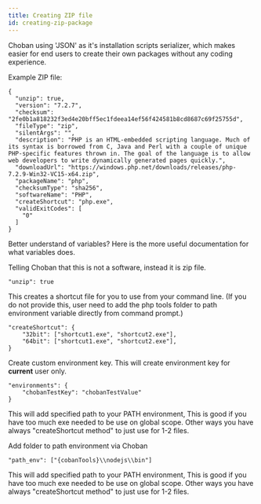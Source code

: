 ```yaml
---
title: Creating ZIP file
id: creating-zip-package
---
```


Choban using 'JSON' as it's installation scripts serializer, which makes easier for end users to create their own packages without any coding experience.

Example ZIP file:
```
{
  "unzip": true,
  "version": "7.2.7",
  "checksum": "2fe0b1a818232f3ed4e20bff5ec1fdeea14ef56f424581b8cd8687c69f25755d",
  "fileType": "zip",
  "silentArgs": "",
  "description": "PHP is an HTML-embedded scripting language. Much of its syntax is borrowed from C, Java and Perl with a couple of unique PHP-specific features thrown in. The goal of the language is to allow web developers to write dynamically generated pages quickly.",
  "downloadUrl": "https://windows.php.net/downloads/releases/php-7.2.9-Win32-VC15-x64.zip",
  "packageName": "php",
  "checksumType": "sha256",
  "softwareName": "PHP",
  "createShortcut": "php.exe",
  "validExitCodes": [
    "0"
  ]
}
```

Better understand of variables? Here is the more useful documentation for what variables does.

Telling Choban that this is not a software, instead it is zip file.
```
"unzip": true
```


This creates a shortcut file for you to use from your command line. (If you do not provide this, user need to add the php tools folder to path environment variable directly from command prompt.)
```
"createShortcut": {
    "32bit": ["shortcut1.exe", "shortcut2.exe"],
    "64bit": ["shortcut1.exe", "shortcut2.exe"],
}
```
Create custom environment key. This will create environment key for **current** user only.
```
"environments": {
    "chobanTestKey": "chobanTestValue"
}
```


This will add specified path to your PATH environment, This is good if you have too much exe needed to be use on global scope. Other ways you have always "createShortcut method" to just use for 1-2 files.


Add folder to path environment via Choban

```
"path_env": ["{cobanTools}\\nodejs\\bin"]
```
This will add specified path to your PATH environment, This is good if you have too much exe needed to be use on global scope. Other ways you have always "createShortcut method" to just use for 1-2 files.
